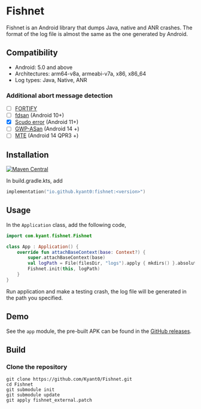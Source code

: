 # Fishnet

Fishnet is an Android library that dumps Java, native and ANR crashes.
The format of the log file is almost the same as the one generated by Android.

## Compatibility

- Android: 5.0 and above
- Architectures: arm64-v8a, armeabi-v7a, x86, x86_64
- Log types: Java, Native, ANR

### Additional abort message detection

- [ ] [FORTIFY](https://android-developers.googleblog.com/2017/04/fortify-in-android.html)
- [ ] [fdsan](https://android.googlesource.com/platform/bionic/+/master/docs/fdsan.md) (Android 10+)
- [x] [Scudo error](https://source.android.com/docs/security/test/scudo) (Android 11+)
- [ ] [GWP-ASan](https://developer.android.com/ndk/guides/gwp-asan) (Android 14 +)
- [ ] [MTE](https://developer.android.com/ndk/guides/arm-mte) (Android 14 QPR3 +)

## Installation

[![Maven Central](https://img.shields.io/maven-central/v/io.github.kyant0/fishnet)](https://central.sonatype.com/artifact/io.github.kyant0/fishnet)

In build.gradle.kts, add

```kotlin
implementation("io.github.kyant0:fishnet:<version>")
```

## Usage

In the `Application` class, add the following code,

```kotlin
import com.kyant.fishnet.Fishnet

class App : Application() {
    override fun attachBaseContext(base: Context?) {
        super.attachBaseContext(base)
        val logPath = File(filesDir, "logs").apply { mkdirs() }.absolutePath
        Fishnet.init(this, logPath)
    }
}
```

Run application and make a testing crash, the log file will be generated in the path you specified.

## Demo

See the `app` module,
the pre-built APK can be found in the [GitHub releases](https://github.com/Kyant0/Fishnet/releases).

## Build

### Clone the repository

```shell
git clone https://github.com/Kyant0/Fishnet.git
cd Fishnet
git submodule init
git submodule update
git apply fishnet_external.patch
```
